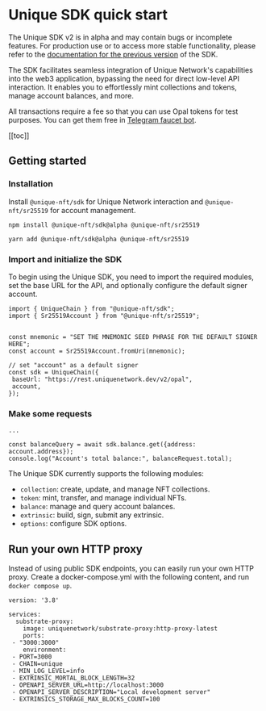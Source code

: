 # Unique SDK quick start

<Highlight type="warning">
The Unique SDK v2 is in alpha and may contain bugs or incomplete features. For production use or to access more stable functionality, please refer to the <a href="../getting-started">documentation for the previous version</a> of the SDK.
</Highlight>

The SDK facilitates seamless integration of Unique Network's capabilities into the web3 application, bypassing the need for direct low-level API interaction. It enables you to effortlessly mint collections and tokens, manage account balances, and more.

All transactions require a fee so that you can use Opal tokens for test purposes. You can get them free in [Telegram faucet bot](https://t.me/unique2faucet_opal_bot).

[[toc]]

## Getting started

### Installation

Install `@unique-nft/sdk` for Unique Network interaction and `@unique-nft/sr25519` for account management.

<!-- TODO remove alpha after release -->
<CodeGroup>
 <CodeGroupItem title="NPM"  active>

```bash:no-line-numbers
npm install @unique-nft/sdk@alpha @unique-nft/sr25519
```

 </CodeGroupItem>
 <CodeGroupItem title="YARN">

```bash:no-line-numbers
yarn add @unique-nft/sdk@alpha @unique-nft/sr25519
```

 </CodeGroupItem>
</CodeGroup>

### Import and initialize the SDK

To begin using the Unique SDK, you need to import the required modules, set the base URL for the API, and optionally configure the default signer account.

<!-- TODO set production baseUrl -->
```typescript:no-line-numbers
import { UniqueChain } from "@unique-nft/sdk";
import { Sr25519Account } from "@unique-nft/sr25519";


const mnemonic = "SET THE MNEMONIC SEED PHRASE FOR THE DEFAULT SIGNER HERE";
const account = Sr25519Account.fromUri(mnemonic);

// set "account" as a default signer
const sdk = UniqueChain({
 baseUrl: "https://rest.uniquenetwork.dev/v2/opal", 
 account,
});
```

### Make some requests

```typescript:no-line-numbers
...

const balanceQuery = await sdk.balance.get({address: account.address});
console.log("Account's total balance:", balanceRequest.total);
```

The Unique SDK currently supports the following modules:

- `collection`: create, update, and manage NFT collections.
- `token`: mint, transfer, and manage individual NFTs.
- `balance`: manage and query account balances.
- `extrinsic`: build, sign, submit any extrinsic.
- `options`: configure SDK options.

## Run your own HTTP proxy

Instead of using public SDK endpoints, you can easily run your own HTTP proxy. Create a docker-compose.yml with the following content, and run `docker compose up`.

```yml:no-line-numbers
version: '3.8'

services:
  substrate-proxy:
    image: uniquenetwork/substrate-proxy:http-proxy-latest
    ports:
 - "3000:3000"
    environment:
 - PORT=3000
 - CHAIN=unique
 - MIN_LOG_LEVEL=info
 - EXTRINSIC_MORTAL_BLOCK_LENGTH=32
 - OPENAPI_SERVER_URL=http://localhost:3000
 - OPENAPI_SERVER_DESCRIPTION="Local development server"
 - EXTRINSICS_STORAGE_MAX_BLOCKS_COUNT=100
```


